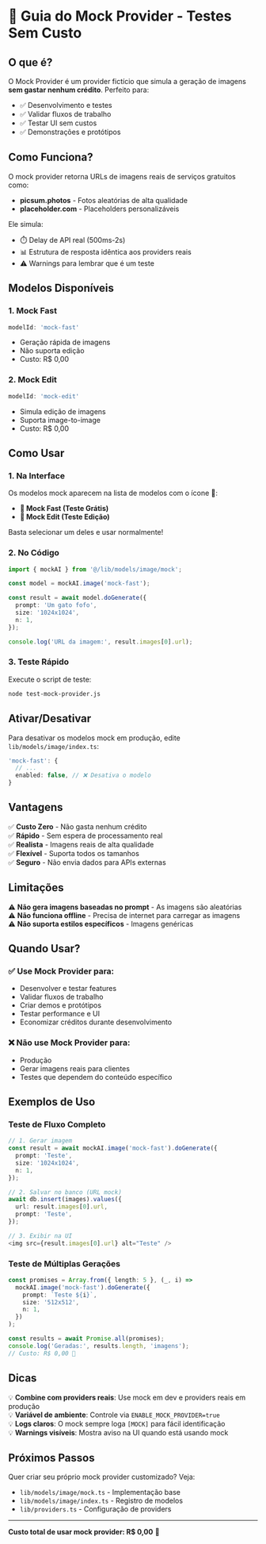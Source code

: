 # 🧪 Guia do Mock Provider - Testes Sem Custo

## O que é?

O Mock Provider é um provider fictício que simula a geração de imagens **sem gastar nenhum crédito**. Perfeito para:

- ✅ Desenvolvimento e testes
- ✅ Validar fluxos de trabalho
- ✅ Testar UI sem custos
- ✅ Demonstrações e protótipos

## Como Funciona?

O mock provider retorna URLs de imagens reais de serviços gratuitos como:
- **picsum.photos** - Fotos aleatórias de alta qualidade
- **placeholder.com** - Placeholders personalizáveis

Ele simula:
- ⏱️ Delay de API real (500ms-2s)
- 📊 Estrutura de resposta idêntica aos providers reais
- ⚠️ Warnings para lembrar que é um teste

## Modelos Disponíveis

### 1. Mock Fast
```typescript
modelId: 'mock-fast'
```
- Geração rápida de imagens
- Não suporta edição
- Custo: R$ 0,00

### 2. Mock Edit
```typescript
modelId: 'mock-edit'
```
- Simula edição de imagens
- Suporta image-to-image
- Custo: R$ 0,00

## Como Usar

### 1. Na Interface

Os modelos mock aparecem na lista de modelos com o ícone 🧪:
- **🧪 Mock Fast (Teste Grátis)**
- **🧪 Mock Edit (Teste Edição)**

Basta selecionar um deles e usar normalmente!

### 2. No Código

```typescript
import { mockAI } from '@/lib/models/image/mock';

const model = mockAI.image('mock-fast');

const result = await model.doGenerate({
  prompt: 'Um gato fofo',
  size: '1024x1024',
  n: 1,
});

console.log('URL da imagem:', result.images[0].url);
```

### 3. Teste Rápido

Execute o script de teste:

```bash
node test-mock-provider.js
```

## Ativar/Desativar

Para desativar os modelos mock em produção, edite `lib/models/image/index.ts`:

```typescript
'mock-fast': {
  // ...
  enabled: false, // ❌ Desativa o modelo
}
```

## Vantagens

✅ **Custo Zero** - Não gasta nenhum crédito  
✅ **Rápido** - Sem espera de processamento real  
✅ **Realista** - Imagens reais de alta qualidade  
✅ **Flexível** - Suporta todos os tamanhos  
✅ **Seguro** - Não envia dados para APIs externas  

## Limitações

⚠️ **Não gera imagens baseadas no prompt** - As imagens são aleatórias  
⚠️ **Não funciona offline** - Precisa de internet para carregar as imagens  
⚠️ **Não suporta estilos específicos** - Imagens genéricas  

## Quando Usar?

### ✅ Use Mock Provider para:
- Desenvolver e testar features
- Validar fluxos de trabalho
- Criar demos e protótipos
- Testar performance e UI
- Economizar créditos durante desenvolvimento

### ❌ Não use Mock Provider para:
- Produção
- Gerar imagens reais para clientes
- Testes que dependem do conteúdo específico

## Exemplos de Uso

### Teste de Fluxo Completo
```typescript
// 1. Gerar imagem
const result = await mockAI.image('mock-fast').doGenerate({
  prompt: 'Teste',
  size: '1024x1024',
  n: 1,
});

// 2. Salvar no banco (URL mock)
await db.insert(images).values({
  url: result.images[0].url,
  prompt: 'Teste',
});

// 3. Exibir na UI
<img src={result.images[0].url} alt="Teste" />
```

### Teste de Múltiplas Gerações
```typescript
const promises = Array.from({ length: 5 }, (_, i) => 
  mockAI.image('mock-fast').doGenerate({
    prompt: `Teste ${i}`,
    size: '512x512',
    n: 1,
  })
);

const results = await Promise.all(promises);
console.log('Geradas:', results.length, 'imagens');
// Custo: R$ 0,00 🎉
```

## Dicas

💡 **Combine com providers reais**: Use mock em dev e providers reais em produção  
💡 **Variável de ambiente**: Controle via `ENABLE_MOCK_PROVIDER=true`  
💡 **Logs claros**: O mock sempre loga `[MOCK]` para fácil identificação  
💡 **Warnings visíveis**: Mostra aviso na UI quando está usando mock  

## Próximos Passos

Quer criar seu próprio mock provider customizado? Veja:
- `lib/models/image/mock.ts` - Implementação base
- `lib/models/image/index.ts` - Registro de modelos
- `lib/providers.ts` - Configuração de providers

---

**Custo total de usar mock provider: R$ 0,00** 🎉
